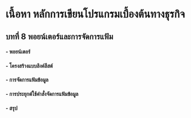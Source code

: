 # เนื้อหา หลักการเขียนโปรแกรมเบื้องต้นทางธุรกิจ
## บทที่ 8 พอยน์เตอร์และการจัดการแฟ้ม
#### - พอยน์เตอร์
#### - โครงสร้างแบบลิงค์ลีสต์	
#### - การจัดการแฟ้มข้อมูล
#### - การประยุกต์ใช้คำสั่งจัดการแฟ้มข้อมูล
#### - สรุป